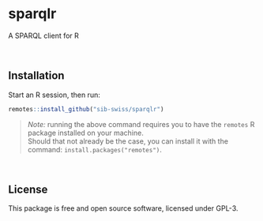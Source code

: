 # sparqlr

A SPARQL client for R

<br>

## Installation

Start an R session, then run:

```R
remotes::install_github("sib-swiss/sparqlr")
```

> *Note:* running the above command requires you to have the `remotes` R
> package installed on your machine.  
> Should that not already be the case, you can install it with the command:
> `install.packages("remotes")`.

<br>

## License

This package is free and open source software, licensed under GPL-3.
